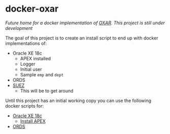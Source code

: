 # docker-oxar

_Future home for a docker implementation of [OXAR](https://github.com/OraOpenSource/OXAR). This project is still under development_

The goal of this project is to create an install script to end up with docker implementations of:

- Oracle XE 18c
  - APEX installed
  - Logger
  - Initial user
  - Sample `emp` and `dept`
- ORDS
- [SUEZ](https://github.com/fuzziebrain/suez)
  - This will be to get around 

Until this project has an initial working copy you can use the following docker scripts for:

- [Oracle XE 18c](https://github.com/fuzziebrain/docker-oracle-xe)
  - [Install APEX](https://github.com/fuzziebrain/docker-oracle-xe/blob/master/docs/apex-install.md)
- [ORDS](https://github.com/martindsouza/docker-ords)
